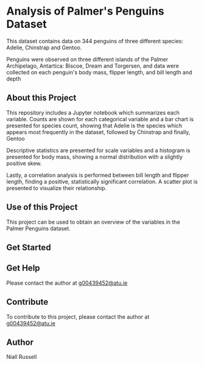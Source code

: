 # Analysis of Palmer's Penguins Dataset
This dataset contains data on 344 penguins of three different species: Adelie, Chinstrap and Gentoo. 

Penguins were observed on three different islands of the Palmer Archipelago, Antartica: Biscoe, Dream and Torgersen, and data were collected on each penguin's body mass, flipper length, and bill length and depth


## About this Project
This repository includes a Jupyter notebook which summarizes each variable. Counts are shown for each categorical variable and a bar chart is presented for species count, showing that Adelie is the species which appears most frequently in the dataset, followed by Chinstrap and finally, Gentoo

Descriptive statistics are presented for scale variables and a histogram is presented for body mass, showing a normal distribution with a slightly positive skew. 

Lastly, a correlation analysis is performed between bill length and flipper length, finding a positive, statistically significant correlation. A scatter plot is presented to visualize their relationship.

## Use of this Project
This project can be used to obtain an overview of the variables in the Palmer Penguins dataset. 

## Get Started

## Get Help
Please contact the author at g00439452@atu.ie

## Contribute
To contribute to this project, please contact the author at g00439452@atu.ie

## Author
Niall Russell
